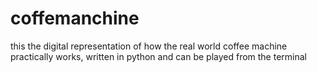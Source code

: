 # coffemanchine
this the digital representation of how the real world coffee machine practically works, written in python and can be played from the terminal 
